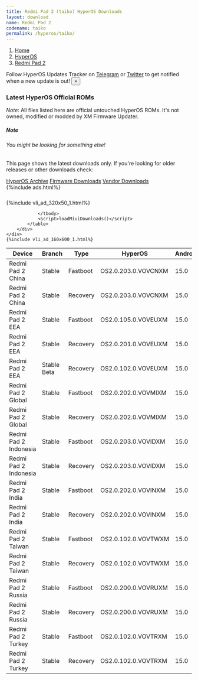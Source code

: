 ```yaml
---
title: Redmi Pad 2 (taiko) HyperOS Downloads
layout: download
name: Redmi Pad 2
codename: taiko
permalink: /hyperos/taiko/
---
```

<nav aria-label="breadcrumb">
    <ol class="breadcrumb">
        <li class="breadcrumb-item"><a href="/">Home</a></li>
        <li class="breadcrumb-item"><a href="/hyperos/">HyperOS</a></li>
        <li class="breadcrumb-item active" aria-current="page"><a href="/hyperos/taiko/">Redmi Pad 2</a></li>
    </ol>
</nav>
<div class="alert alert-primary alert-dismissible fade show" role="alert">
    Follow HyperOS Updates Tracker on <a href="https://t.me/MIUIUpdatesTracker" class="alert-link">Telegram</a>
     or <a href="https://twitter.com/MiFwUpdater" class="alert-link">Twitter</a> to get notified when a new update is out!
    <button type="button" class="close" data-dismiss="alert" aria-label="Close">
        <span aria-hidden="true">&times;</span>
    </button>
</div>

### Latest HyperOS Official ROMs
*Note*: All files listed here are official untouched HyperOS ROMs. It's not owned, modified or modded by XM Firmware Updater.
<div class="card">
  <div class="card-body">
    <h5 class="card-title">Note</h5>
    <h6 class="card-subtitle mb-2 text-muted">You might be looking for something else!</h6>
    <p class="card-text">This page shows the latest downloads only.
     If you're looking for older releases or other downloads check:</p>
    <a href="/archive/hyperos/taiko/" class="card-link">HyperOS Archive</a>
    <a href="/firmware/taiko/" class="card-link">Firmware Downloads</a>
    <a href="/vendor/taiko/" class="card-link">Vendor Downloads</a>
  </div>
</div>
{%include ads.html%}
<div class="row justify-content-center">
    <div class="col-10">
        <div class="table-responsive-md" style="margin-top: 25px;">
            {%include vli_ad_320x50_1.html%}
            <table id="miui" class="display dt-responsive nowrap compact table table-striped table-hover table-sm">
                <thead class="thead-dark">
                    <tr>
                        <th data-ref="device">Device</th>
                        <th data-ref="branch">Branch</th>
                        <th data-ref="type">Type</th>
                        <th data-ref="miui">HyperOS</th>
                        <th data-ref="android">Android</th>
                        <th data-ref="size">Size</th>
                        <th data-ref="size">Date</th>
                        <th data-ref="link">Link</th>
                    </tr>
                </thead>
                <tbody>
                <tr><td>Redmi Pad 2 China</td><td>Stable</td><td>Fastboot</td><td>OS2.0.203.0.VOVCNXM</td><td>15.0</td><td>6.3 GB</td><td>2025-08-05</td><td><a href="/hyperos/taiko/stable/OS2.0.203.0.VOVCNXM/">Download</a></td></tr>
<tr><td>Redmi Pad 2 China</td><td>Stable</td><td>Recovery</td><td>OS2.0.203.0.VOVCNXM</td><td>15.0</td><td>4.7 GB</td><td>2025-08-14</td><td><a href="/hyperos/taiko/stable/OS2.0.203.0.VOVCNXM/">Download</a></td></tr>
<tr><td>Redmi Pad 2 EEA</td><td>Stable</td><td>Fastboot</td><td>OS2.0.105.0.VOVEUXM</td><td>15.0</td><td>500 Bytes</td><td>2025-05-27</td><td><a href="/hyperos/taiko/stable/OS2.0.105.0.VOVEUXM/">Download</a></td></tr>
<tr><td>Redmi Pad 2 EEA</td><td>Stable</td><td>Recovery</td><td>OS2.0.201.0.VOVEUXM</td><td>15.0</td><td>4.4 GB</td><td>2025-06-25</td><td><a href="/hyperos/taiko/stable/OS2.0.201.0.VOVEUXM/">Download</a></td></tr>
<tr><td>Redmi Pad 2 EEA</td><td>Stable Beta</td><td>Recovery</td><td>OS2.0.102.0.VOVEUXM</td><td>15.0</td><td>486 Bytes</td><td>None</td><td><a href="/hyperos/taiko/stable beta/OS2.0.102.0.VOVEUXM/">Download</a></td></tr>
<tr><td>Redmi Pad 2 Global</td><td>Stable</td><td>Fastboot</td><td>OS2.0.202.0.VOVMIXM</td><td>15.0</td><td>6.0 GB</td><td>2025-07-21</td><td><a href="/hyperos/taiko/stable/OS2.0.202.0.VOVMIXM/">Download</a></td></tr>
<tr><td>Redmi Pad 2 Global</td><td>Stable</td><td>Recovery</td><td>OS2.0.202.0.VOVMIXM</td><td>15.0</td><td>4.4 GB</td><td>2025-07-25</td><td><a href="/hyperos/taiko/stable/OS2.0.202.0.VOVMIXM/">Download</a></td></tr>
<tr><td>Redmi Pad 2 Indonesia</td><td>Stable</td><td>Fastboot</td><td>OS2.0.203.0.VOVIDXM</td><td>15.0</td><td>5.9 GB</td><td>2025-07-22</td><td><a href="/hyperos/taiko/stable/OS2.0.203.0.VOVIDXM/">Download</a></td></tr>
<tr><td>Redmi Pad 2 Indonesia</td><td>Stable</td><td>Recovery</td><td>OS2.0.203.0.VOVIDXM</td><td>15.0</td><td>4.4 GB</td><td>2025-07-28</td><td><a href="/hyperos/taiko/stable/OS2.0.203.0.VOVIDXM/">Download</a></td></tr>
<tr><td>Redmi Pad 2 India</td><td>Stable</td><td>Fastboot</td><td>OS2.0.202.0.VOVINXM</td><td>15.0</td><td>5.3 GB</td><td>2025-07-24</td><td><a href="/hyperos/taiko/stable/OS2.0.202.0.VOVINXM/">Download</a></td></tr>
<tr><td>Redmi Pad 2 India</td><td>Stable</td><td>Recovery</td><td>OS2.0.202.0.VOVINXM</td><td>15.0</td><td>4.2 GB</td><td>2025-07-31</td><td><a href="/hyperos/taiko/stable/OS2.0.202.0.VOVINXM/">Download</a></td></tr>
<tr><td>Redmi Pad 2 Taiwan</td><td>Stable</td><td>Fastboot</td><td>OS2.0.102.0.VOVTWXM</td><td>15.0</td><td>5.7 GB</td><td>2025-06-11</td><td><a href="/hyperos/taiko/stable/OS2.0.102.0.VOVTWXM/">Download</a></td></tr>
<tr><td>Redmi Pad 2 Taiwan</td><td>Stable</td><td>Recovery</td><td>OS2.0.102.0.VOVTWXM</td><td>15.0</td><td>4.3 GB</td><td>2025-06-20</td><td><a href="/hyperos/taiko/stable/OS2.0.102.0.VOVTWXM/">Download</a></td></tr>
<tr><td>Redmi Pad 2 Russia</td><td>Stable</td><td>Fastboot</td><td>OS2.0.200.0.VOVRUXM</td><td>15.0</td><td>6.5 GB</td><td>2025-06-20</td><td><a href="/hyperos/taiko/stable/OS2.0.200.0.VOVRUXM/">Download</a></td></tr>
<tr><td>Redmi Pad 2 Russia</td><td>Stable</td><td>Recovery</td><td>OS2.0.200.0.VOVRUXM</td><td>15.0</td><td>4.3 GB</td><td>2025-07-10</td><td><a href="/hyperos/taiko/stable/OS2.0.200.0.VOVRUXM/">Download</a></td></tr>
<tr><td>Redmi Pad 2 Turkey</td><td>Stable</td><td>Fastboot</td><td>OS2.0.102.0.VOVTRXM</td><td>15.0</td><td>5.9 GB</td><td>2025-06-20</td><td><a href="/hyperos/taiko/stable/OS2.0.102.0.VOVTRXM/">Download</a></td></tr>
<tr><td>Redmi Pad 2 Turkey</td><td>Stable</td><td>Recovery</td><td>OS2.0.102.0.VOVTRXM</td><td>15.0</td><td>4.4 GB</td><td>2025-07-08</td><td><a href="/hyperos/taiko/stable/OS2.0.102.0.VOVTRXM/">Download</a></td></tr>

                </tbody>
                <script>loadMiuiDownloads()</script>
            </table>
        </div>
    </div>
    {%include vli_ad_160x600_1.html%}
</div>
